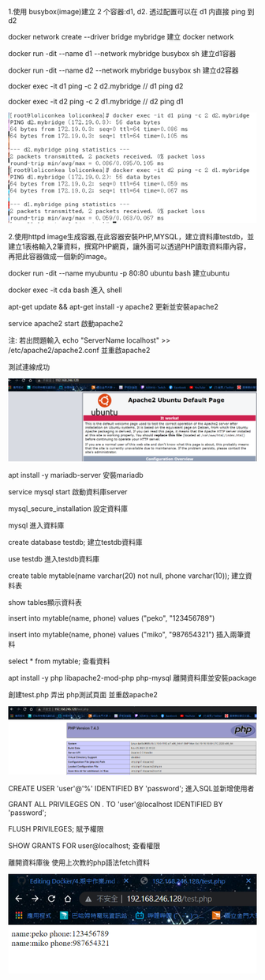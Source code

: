 1.使用 busybox(image)建立 2 个容器:d1, d2. 透过配置可以在 d1 内直接 ping 到 d2

docker network create --driver bridge mybridge 建立 docker network

docker run -dit --name d1 --network mybridge busybox sh 建立d1容器

docker run -dit --name d2 --network mybridge busybox sh 建立d2容器

docker exec -it d1 ping -c 2 d2.mybridge // d1 ping d2


docker exec -it d2 ping -c 2 d1.mybridge // d2 ping d1

![GITHUB](https://github.com/loliconkea/Docker/blob/main/image/期中-01.png)

2.使用httpd image生成容器,在此容器安裝PHP,MYSQL，建立資料庫testdb，並建立1表格輸入2筆資料，撰寫PHP網頁，讓外面可以透過PHP讀取資料庫內容，再把此容器做成一個新的image。

docker run -dit --name myubuntu -p 80:80 ubuntu bash 建立ubuntu

docker exec -it cda bash 進入 shell

apt-get update && apt-get install -y apache2 更新並安裝apache2

service apache2 start 啟動apache2

注: 若出問題輸入 echo "ServerName localhost" >> /etc/apache2/apache2.conf 並重啟apache2

測試連線成功

![GITHUB](https://github.com/loliconkea/Docker/blob/main/image/期中-02.png)

apt install -y mariadb-server 安裝mariadb

service mysql start 啟動資料庫server

mysql_secure_installation 設定資料庫

mysql 進入資料庫

create database testdb; 建立testdb資料庫

use testdb 進入testdb資料庫

create table mytable(name varchar(20) not null, phone varchar(10)); 建立資料表

show tables顯示資料表

insert into mytable(name, phone) values ("peko", "123456789")

insert into mytable(name, phone) values ("miko", "987654321") 插入兩筆資料

select * from mytable; 查看資料

apt install -y php libapache2-mod-php php-mysql 離開資料庫並安裝package

創建test.php 弄出 php測試頁面 並重啟apache2


![GITHUB](https://github.com/loliconkea/Docker/blob/main/image/期中-03.png)

CREATE USER 'user'@'%' IDENTIFIED BY 'password';  進入SQL並新增使用者

GRANT ALL PRIVILEGES ON *.* TO 'user'@localhost IDENTIFIED BY 'password';

FLUSH PRIVILEGES; 賦予權限

SHOW GRANTS FOR user@localhost; 查看權限

離開資料庫後 使用上次教的php語法fetch資料

![GITHUB](https://github.com/loliconkea/Docker/blob/main/image/期中-04.png)

